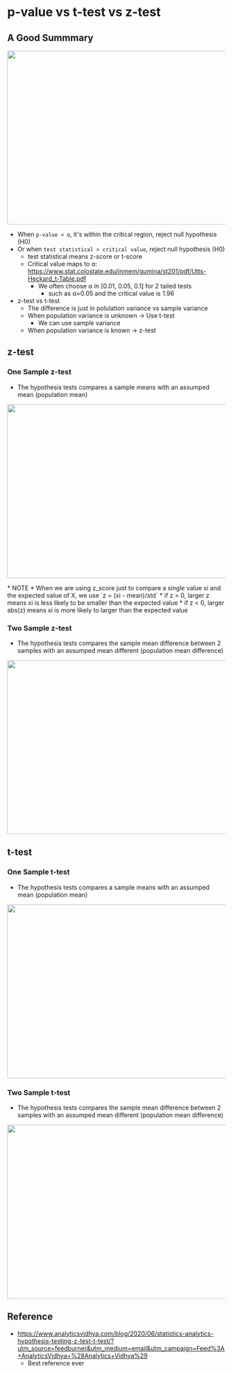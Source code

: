# p-value vs t-test vs z-test

## A Good Summmary
<p align="center">
<img src="https://github.com/hanhanwu/Hanhan_Data_Science_Practice/blob/master/Applied_Statistics/images/p_value.PNG" width="700" height="400" />
</p>

* When `p-value < α`, it's within the critical region, reject null hypothesis (H0)
* Or when `test statistical > critical value`, reject null hypothesis (H0)
  * test statistical means z-score or t-score
  * Critical value maps to α: https://www.stat.colostate.edu/inmem/gumina/st201/pdf/Utts-Heckard_t-Table.pdf
    * We often choose α in [0.01, 0.05, 0.1] for 2 tailed tests
      * such as α=0.05 and the critical value is 1.96
* z-test vs t-test
  * The difference is just in polulation variance vs sample variance
  * When population variance is unknown -> Use t-test
    * We can use sample variance
  * When population variance is known -> z-test
    
## z-test
### One Sample z-test
* The hypothesis tests compares a sample means with an assumped mean (population mean)
<p align="center">
<img src="https://github.com/hanhanwu/Hanhan_Data_Science_Practice/blob/master/Applied_Statistics/images/z_test.PNG" width="700" height="400" />
</p>
* NOTE
  * When we are using z_score just to compare a single value xi and the expected value of X, we use `z = (xi - mean)/std`
    *  if z > 0, larger z means xi is less likely to be smaller than the expected value
    *  if z < 0, larger abs(z) means xi is more likely to larger than the expected value

### Two Sample z-test
* The hypothesis tests compares the sample mean difference between 2 samples with an assumped mean different (population mean difference)
<p align="center">
<img src="https://github.com/hanhanwu/Hanhan_Data_Science_Practice/blob/master/Applied_Statistics/images/z_test_2sample.PNG" width="700" height="400" />
</p>


## t-test
### One Sample t-test
* The hypothesis tests compares a sample means with an assumped mean (population mean)
<p align="center">
<img src="https://github.com/hanhanwu/Hanhan_Data_Science_Practice/blob/master/Applied_Statistics/images/t_test.PNG" width="700" height="400" />
</p>

### Two Sample t-test
* The hypothesis tests compares the sample mean difference between 2 samples with an assumped mean different (population mean difference)
<p align="center">
<img src="https://github.com/hanhanwu/Hanhan_Data_Science_Practice/blob/master/Applied_Statistics/images/t_test_2sample.PNG" width="700" height="400" />
</p>


## Reference
* https://www.analyticsvidhya.com/blog/2020/06/statistics-analytics-hypothesis-testing-z-test-t-test/?utm_source=feedburner&utm_medium=email&utm_campaign=Feed%3A+AnalyticsVidhya+%28Analytics+Vidhya%29
  * Best reference ever
